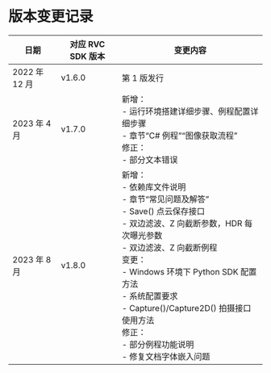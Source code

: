 # 版本变更记录

| 日期 | 对应 RVC SDK 版本 | 变更内容 |
| ---- | ----------------- | -------- |
| 2022 年 12 月 | v1.6.0 | 第 1 版发行 |
| 2023 年 4 月 | v1.7.0 | 新增：<br>- 运行环境搭建详细步骤、例程配置详细步骤<br>- 章节“C# 例程”“图像获取流程”<br>修正：<br>- 部分文本错误 |
| 2023 年 8 月 | v1.8.0 | 新增：<br>- 依赖库文件说明<br>- 章节“常见问题及解答”<br>- Save() 点云保存接口<br>- 双边滤波、Z 向截断参数，HDR 每次曝光参数<br>- 双边滤波、Z 向截断例程<br>变更：<br>- Windows 环境下 Python SDK 配置方法<br>- 系统配置要求<br>- Capture()/Capture2D() 拍摄接口使用方法<br>修正：<br>- 部分例程功能说明<br>- 修复文档字体嵌入问题 |

                